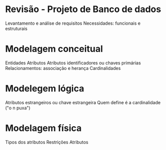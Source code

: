 # Revisão - Projeto de Banco de dados

Levantamento e análise de requisitos
Necessidades: funcionais e estruturais
# Modelagem conceitual
  Entidades
  Atributos
  Atributos identificadores ou chaves primárias
  Relacionamentos: associação e herança
  Cardinalidades
# Modelegem lógica
  Atributos estrangeiros ou chave estrangeira
  Quem define é a cardinalidade ("o n puxa")
# Modelagem física
  Tipos dos atributos
  Restrições
  Atributos
